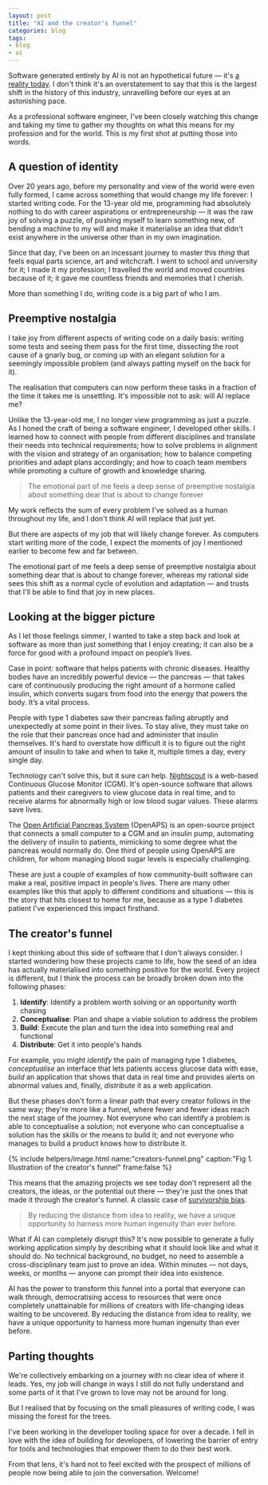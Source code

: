 ```yaml
---
layout: post
title: "AI and the creator's funnel"
categories: blog
tags:
- blog
- ai
---
```

Software generated entirely by AI is not an hypothetical future — it's [a reality today](https://arstechnica.com/ai/2024/10/google-ceo-says-over-25-of-new-google-code-is-generated-by-ai/). I don't think it's an overstatement to say that this is the largest shift in the history of this industry, unravelling before our eyes at an astonishing pace.

As a professional software engineer, I've been closely watching this change and taking my time to gather my thoughts on what this means for my profession and for the world. This is my first shot at putting those into words.<!--more-->

## A question of identity

Over 20 years ago, before my personality and view of the world were even fully formed, I came across something that would change my life forever: I started writing code. For the 13-year old me, programming had absolutely nothing to do with career aspirations or entrepreneurship — it was the raw joy of solving a puzzle, of pushing myself to learn something new, of bending a machine to my will and make it materialise an idea that didn't exist anywhere in the universe other than in my own imagination.

Since that day, I've been on an incessant journey to master this _thing_ that feels equal parts science, art and witchcraft. I went to school and university for it; I made it my profession; I travelled the world and moved countries because of it; it gave me countless friends and memories that I cherish.

More than something I do, writing code is a big part of who I am.

## Preemptive nostalgia

I take joy from different aspects of writing code on a daily basis: writing some tests and seeing them pass for the first time, dissecting the root cause of a gnarly bug, or coming up with an elegant solution for a seemingly impossible problem (and always patting myself on the back for it).

The realisation that computers can now perform these tasks in a fraction of the time it takes me is unsettling. It's impossible not to ask: will AI replace me?

Unlike the 13-year-old me, I no longer view programming as just a puzzle. As I honed the craft of being a software engineer, I developed other skills. I learned how to connect with people from different disciplines and translate their needs into technical requirements; how to solve problems in alignment with the vision and strategy of an organisation; how to balance competing priorities and adapt plans accordingly; and how to coach team members while promoting a culture of growth and knowledge sharing.

> The emotional part of me feels a deep sense of preemptive nostalgia about something dear that is about to change forever

My work reflects the sum of every problem I've solved as a human throughout my life, and I don't think AI will replace that just yet.

But there are aspects of my job that will likely change forever. As computers start writing more of the code, I expect the moments of joy I mentioned earlier to become few and far between.

The emotional part of me feels a deep sense of preemptive nostalgia about something dear that is about to change forever, whereas my rational side sees this shift as a normal cycle of evolution and adaptation — and trusts that I'll be able to find that joy in new places.

## Looking at the bigger picture

As I let those feelings simmer, I wanted to take a step back and look at software as more than just something that I enjoy creating; it can also be a force for good with a profound impact on people’s lives. 

Case in point: software that helps patients with chronic diseases. Healthy bodies have an incredibly powerful device — the pancreas — that takes care of continuously producing the right amount of a hormone called insulin, which converts sugars from food into the energy that powers the body. It’s a vital process.

People with type 1 diabetes saw their pancreas failing abruptly and unexpectedly at some point in their lives. To stay alive, they must take on the role that their pancreas once had and administer that insulin themselves. It's hard to overstate how difficult it is to figure out the right amount of insulin to take and when to take it, multiple times a day, every single day.

Technology can't solve this, but it sure can help. [Nightscout](https://github.com/nightscout/cgm-remote-monitor) is a web-based Continuous Glucose Monitor (CGM). It's open-source software that allows patients and their caregivers to view glucose data in real time, and to receive alarms for abnormally high or low blood sugar values. These alarms save lives.

The [Open Artificial Pancreas System](https://openaps.org/) (OpenAPS) is an open-source project that connects a small computer to a CGM and an insulin pump, automating the delivery of insulin to patients, mimicking to some degree what the pancreas would normally do. One third of people using OpenAPS are children, for whom managing blood sugar levels is especially challenging.

These are just a couple of examples of how community-built software can make a real, positive impact in people's lives. There are many other examples like this that apply to different conditions and situations — this is the story that hits closest to home for me, because as a type 1 diabetes patient I've experienced this impact firsthand.

## The creator's funnel

I kept thinking about this side of software that I don't always consider. I started wondering how these projects came to life, how the seed of an idea has actually materialised into something positive for the world. Every project is different, but I think the process can be broadly broken down into the following phases:

1. **Identify**: Identify a problem worth solving or an opportunity worth chasing
1. **Conceptualise**: Plan and shape a viable solution to address the problem
1. **Build**: Execute the plan and turn the idea into something real and functional
1. **Distribute**: Get it into people's hands

For example, you might *identify* the pain of managing type 1 diabetes, *conceptualise* an interface that lets patients access glucose data with ease, *build* an application that shows that data in real time and provides alerts on abnormal values and, finally, *distribute* it as a web application.

But these phases don't form a linear path that every creator follows in the same way; they're more like a funnel, where fewer and fewer ideas reach the next stage of the journey. Not everyone who can identify a problem is able to conceptualise a solution; not everyone who can conceptualise a solution has the skills or the means to build it; and not everyone who manages to build a product knows how to distribute it.

{% include helpers/image.html name:"creators-funnel.png" caption:"Fig 1. Illustration of the creator's funnel" frame:false %}

This means that the amazing projects we see today don't represent all the creators, the ideas, or the potential out there — they're just the ones that made it through the creator's funnel. A classic case of [survivorship bias](https://en.wikipedia.org/wiki/Survivorship_bias).

> By reducing the distance from idea to reality, we have a unique opportunity to harness more human ingenuity than ever before.

What if AI can completely disrupt this? It's now possible to generate a fully working application simply by describing what it should look like and what it should do. No technical background, no budget, no need to assemble a cross-disciplinary team just to prove an idea. Within minutes — not days, weeks, or months — anyone can prompt their idea into existence.

AI has the power to transform this funnel into a portal that everyone can walk through, democratising access to resources that were once completely unattainable for millions of creators with life-changing ideas waiting to be uncovered. By reducing the distance from idea to reality, we have a unique opportunity to harness more human ingenuity than ever before.

## Parting thoughts

We're collectively embarking on a journey with no clear idea of where it leads. Yes, my job will change in ways I still do not fully understand and some parts of it that I've grown to love may not be around for long.

But I realised that by focusing on the small pleasures of writing code, I was missing the forest for the trees.

I've been working in the developer tooling space for over a decade. I fell in love with the idea of building for developers, of lowering the barrier of entry for tools and technologies that empower them to do their best work.

From that lens, it's hard not to feel excited with the prospect of millions of people now being able to join the conversation. Welcome!<!--tomb-->